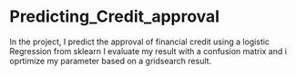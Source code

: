 # Predicting_Credit_approval
In the project, I predict the approval of financial credit using a logistic Regression from sklearn
I evaluate my result with a confusion matrix and i oprtimize my parameter based on a gridsearch result.

